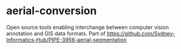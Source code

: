 # aerial-conversion
Open source tools enabling interchange between computer vision annotation and GIS data formats. Part of https://github.com/Sydney-Informatics-Hub/PIPE-3956-aerial-segmentation
